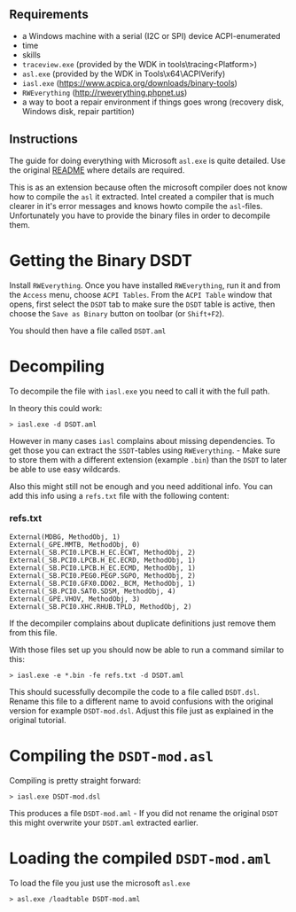 Requirements
------------

- a Windows machine with a serial (I2C or SPI) device ACPI-enumerated
- time
- skills
- ```traceview.exe``` (provided by the WDK in tools\tracing\<Platform>)
- ```asl.exe``` (provided by the WDK in Tools\x64\ACPIVerify)
- ```iasl.exe``` (https://www.acpica.org/downloads/binary-tools)
- ```RWEverything``` (http://rweverything.phpnet.us)
- a way to boot a repair environment if things goes wrong (recovery disk, Windows disk, repair partition)

Instructions
------------

The guide for doing everything with Microsoft `asl.exe` is quite detailed. Use the original [README](./README.md) where details are required.

This is as an extension because often the microsoft compiler does not know how to compile the `asl` it extracted.
Intel created a compiler that is much clearer in it's error messages and knows howto compile the `asl`-files.
Unfortunately you have to provide the binary files in order to decompile them.

Getting the Binary DSDT
=======================

Install `RWEverything`.
Once you have installed `RWEverything`, run it and from the `Access` menu, choose `ACPI Tables`. From the `ACPI Table` window that opens, first select the `DSDT` tab to make sure the `DSDT` table is active, then choose the `Save as Binary` button on toolbar (or `Shift+F2`).

You should then have a file called `DSDT.aml`

Decompiling
===========

To decompile the file with `iasl.exe` you need to call it with the full path.

In theory this could work:

```
> iasl.exe -d DSDT.aml
```

However in many cases `iasl` complains about missing dependencies. To get those you can extract the `SSDT`-tables using `RWEverything`. - Make sure to store them with a different extension (example `.bin`) than the `DSDT` to later be able to use easy wildcards.

Also this might still not be enough and you need additional info. You can add this info using a `refs.txt` file with the following content:

### refs.txt
```
External(MDBG, MethodObj, 1)
External(_GPE.MMTB, MethodObj, 0)
External(_SB.PCI0.LPCB.H_EC.ECWT, MethodObj, 2)
External(_SB.PCI0.LPCB.H_EC.ECRD, MethodObj, 1)
External(_SB.PCI0.LPCB.H_EC.ECMD, MethodObj, 1)
External(_SB.PCI0.PEG0.PEGP.SGPO, MethodObj, 2)
External(_SB.PCI0.GFX0.DD02._BCM, MethodObj, 1)
External(_SB.PCI0.SAT0.SDSM, MethodObj, 4)
External(_GPE.VHOV, MethodObj, 3)
External(_SB.PCI0.XHC.RHUB.TPLD, MethodObj, 2)
```

If the decompiler complains about duplicate definitions just remove them from this file.

With those files set up you should now be able to run a command similar to this:

```
> iasl.exe -e *.bin -fe refs.txt -d DSDT.aml
```

This should sucessfully decompile the code to a file called `DSDT.dsl`. Rename this file to a different name to avoid confusions with the original version for example `DSDT-mod.dsl`. Adjust this file just as explained in the original tutorial.

Compiling the `DSDT-mod.asl`
========================

Compiling is pretty straight forward:

```
> iasl.exe DSDT-mod.dsl
```

This produces a file `DSDT-mod.aml` - If you did not rename the original `DSDT` this might overwrite your `DSDT.aml` extracted earlier.

Loading the compiled `DSDT-mod.aml`
===================================

To load the file you just use the microsoft `asl.exe`

```
> asl.exe /loadtable DSDT-mod.aml
```